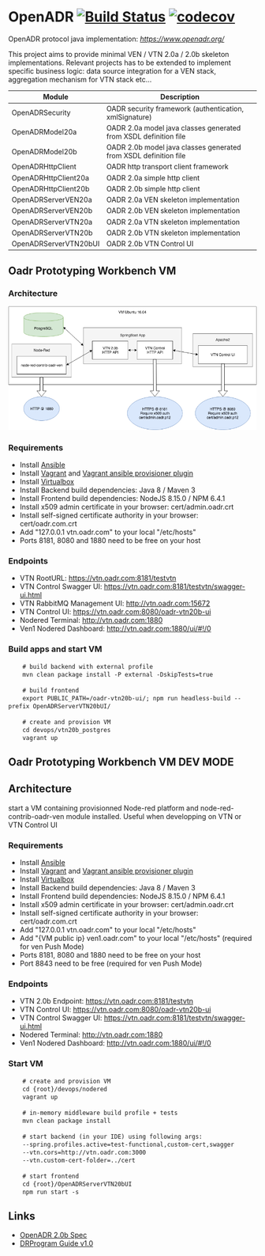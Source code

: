# OpenADR  [![Build Status](https://travis-ci.org/avob/OpenADR.svg?branch=master)](https://travis-ci.org/avob/OpenADR)  [![codecov](https://codecov.io/gh/avob/OpenADR/branch/master/graph/badge.svg)](https://codecov.io/gh/avob/OpenADR)


OpenADR protocol java implementation: *https://www.openadr.org/*

This project aims to provide minimal VEN / VTN 2.0a / 2.0b skeleton implementations. Relevant projects has to be extended to implement specific business logic: data source integration for a VEN stack, aggregation mechanism for VTN stack etc...

Module | Description
------------- | ------------- 
OpenADRSecurity | OADR security framework (authentication, xmlSignature)
OpenADRModel20a | OADR 2.0a model java classes generated from XSDL definition file
OpenADRModel20b | OADR 2.0b model java classes generated from XSDL definition file
OpenADRHttpClient | OADR http transport client framework
OpenADRHttpClient20a | OADR 2.0a simple http client
OpenADRHttpClient20b | OADR 2.0b simple http client
OpenADRServerVEN20a | OADR 2.0a VEN skeleton implementation
OpenADRServerVEN20b | OADR 2.0b VEN skeleton implementation
OpenADRServerVTN20a | OADR 2.0a VTN skeleton implementation
OpenADRServerVTN20b | OADR 2.0b VTN skeleton implementation
OpenADRServerVTN20bUI | OADR 2.0b VTN Control UI

## Oadr Prototyping Workbench VM

### Architecture

<p align="center">
  <img src="https://github.com/avob/OpenADR/raw/master/oadr_proto_archi.png?raw=true" alt="Sublime's custom image"/>
</p>

### Requirements

- Install [Ansible](https://docs.ansible.com/ansible/latest/installation_guide/intro_installation.html#installing-the-control-machine)
- Install [Vagrant](https://www.vagrantup.com/) and [Vagrant ansible provisioner plugin](https://www.vagrantup.com/docs/provisioning/ansible.html)
- Install [Virtualbox](https://www.virtualbox.org/)
- Install Backend build dependencies: Java 8 / Maven 3
- Install Frontend build dependencies: NodeJS 8.15.0 / NPM 6.4.1
- Install x509 admin certificate in your browser: cert/admin.oadr.crt
- Install self-signed certificate authority in your browser: cert/oadr.com.crt
- Add "127.0.0.1 vtn.oadr.com" to your local "/etc/hosts"
- Ports 8181, 8080 and 1880 need to be free on your host

### Endpoints

- VTN RootURL: https://vtn.oadr.com:8181/testvtn
- VTN Control Swagger UI: https://vtn.oadr.com:8181/testvtn/swagger-ui.html
- VTN RabbitMQ Management UI: http://vtn.oadr.com:15672
- VTN Control UI: https://vtn.oadr.com:8080/oadr-vtn20b-ui
- Nodered Terminal: http://vtn.oadr.com:1880 
- Ven1 Nodered Dashboard: http://vtn.oadr.com:1880/ui/#!/0

### Build apps and start VM
```shell
	# build backend with external profile
	mvn clean package install -P external -DskipTests=true

	# build frontend
	export PUBLIC_PATH=/oadr-vtn20b-ui/; npm run headless-build --prefix OpenADRServerVTN20bUI/

	# create and provision VM
	cd devops/vtn20b_postgres
	vagrant up
```

## Oadr Prototyping Workbench VM DEV MODE

## Architecture
start a VM containing provisionned Node-red platform and node-red-contrib-oadr-ven module installed.
Useful when developping on VTN or VTN Control UI

### Requirements

- Install [Ansible](https://docs.ansible.com/ansible/latest/installation_guide/intro_installation.html#installing-the-control-machine)
- Install [Vagrant](https://www.vagrantup.com/) and [Vagrant ansible provisioner plugin](https://www.vagrantup.com/docs/provisioning/ansible.html)
- Install [Virtualbox](https://www.virtualbox.org/)
- Install Backend build dependencies: Java 8 / Maven 3
- Install Frontend build dependencies: NodeJS 8.15.0 / NPM 6.4.1
- Install x509 admin certificate in your browser: cert/admin.oadr.crt
- Install self-signed certificate authority in your browser: cert/oadr.com.crt
- Add "127.0.0.1 vtn.oadr.com" to your local "/etc/hosts"
- Add "{VM public ip} ven1.oadr.com" to your local "/etc/hosts" (required for ven Push Mode)
- Ports 8181, 8080 and 1880 need to be free on your host
- Port 8843 need to be free (required for ven Push Mode)

### Endpoints

- VTN 2.0b Endpoint: https://vtn.oadr.com:8181/testvtn
- VTN Control UI: https://vtn.oadr.com:8080/oadr-vtn20b-ui
- VTN Control Swagger UI: https://vtn.oadr.com:8181/testvtn/swagger-ui.html
- Nodered Terminal: http://vtn.oadr.com:1880 
- Ven1 Nodered Dashboard: http://vtn.oadr.com:1880/ui/#!/0
 
### Start VM
```shell
    # create and provision VM
	cd {root}/devops/nodered
	vagrant up
	
	# in-memory middleware build profile + tests
	mvn clean package install
	
	# start backend (in your IDE) using following args:
	--spring.profiles.active=test-functional,custom-cert,swagger
	--vtn.cors=http://vtn.oadr.com:3000 
	--vtn.custom-cert-folder=../cert

	# start frontend
	cd {root}/OpenADRServerVTN20bUI
	npm run start -s
```

## Links


- [OpenADR 2.0b Spec](https://cimug.ucaiug.org/Projects/CIM-OpenADR/Shared%20Documents/Source%20Documents/OpenADR%20Alliance/OpenADR_2_0b_Profile_Specification_v1.0.pdf)
- [DRProgram Guide v1.0](https://www.openadr.org/assets/openadr_drprogramguide_v1.0.pdf)

